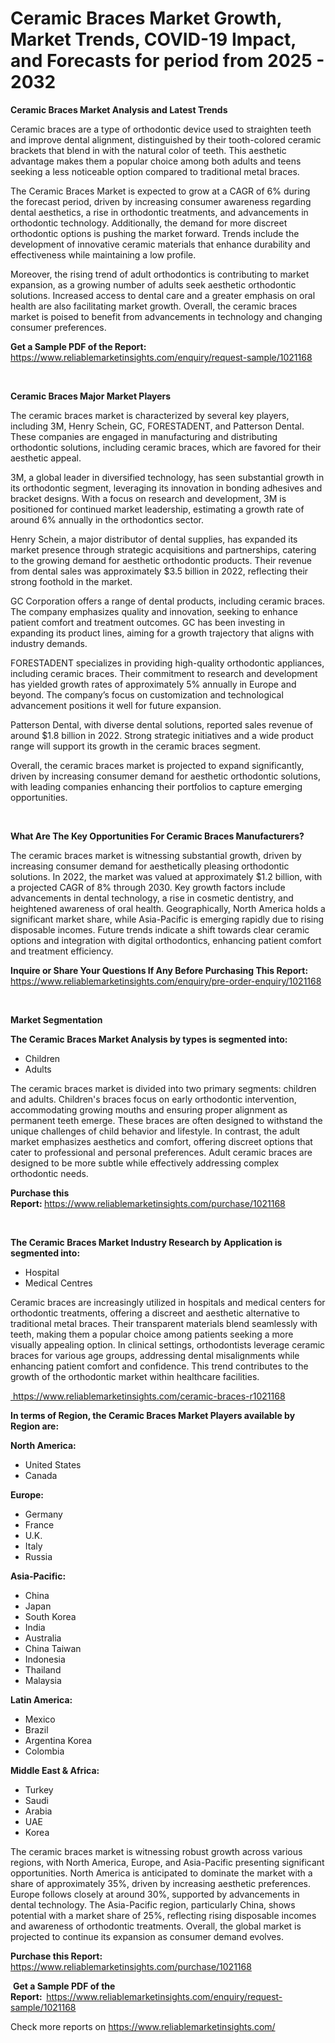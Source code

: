 <p><h1>Ceramic Braces Market Growth, Market Trends, COVID-19 Impact, and Forecasts for period from 2025 - 2032</h1></p><p><strong>Ceramic Braces Market Analysis and Latest Trends</strong></p>
<p><p>Ceramic braces are a type of orthodontic device used to straighten teeth and improve dental alignment, distinguished by their tooth-colored ceramic brackets that blend in with the natural color of teeth. This aesthetic advantage makes them a popular choice among both adults and teens seeking a less noticeable option compared to traditional metal braces.</p><p>The Ceramic Braces Market is expected to grow at a CAGR of 6% during the forecast period, driven by increasing consumer awareness regarding dental aesthetics, a rise in orthodontic treatments, and advancements in orthodontic technology. Additionally, the demand for more discreet orthodontic options is pushing the market forward. Trends include the development of innovative ceramic materials that enhance durability and effectiveness while maintaining a low profile. </p><p>Moreover, the rising trend of adult orthodontics is contributing to market expansion, as a growing number of adults seek aesthetic orthodontic solutions. Increased access to dental care and a greater emphasis on oral health are also facilitating market growth. Overall, the ceramic braces market is poised to benefit from advancements in technology and changing consumer preferences.</p></p>
<p><strong>Get a Sample PDF of the Report:&nbsp;</strong> <a href="https://www.reliablemarketinsights.com/enquiry/request-sample/1021168?utm_campaign=3531&utm_medium=2&utm_source=Github&utm_content=ia&utm_term=21032025&utm_id=ceramic-braces">https://www.reliablemarketinsights.com/enquiry/request-sample/1021168</a></p>
<p>&nbsp;</p>
<p><strong>Ceramic Braces Major Market Players</strong></p>
<p><p>The ceramic braces market is characterized by several key players, including 3M, Henry Schein, GC, FORESTADENT, and Patterson Dental. These companies are engaged in manufacturing and distributing orthodontic solutions, including ceramic braces, which are favored for their aesthetic appeal.</p><p>3M, a global leader in diversified technology, has seen substantial growth in its orthodontic segment, leveraging its innovation in bonding adhesives and bracket designs. With a focus on research and development, 3M is positioned for continued market leadership, estimating a growth rate of around 6% annually in the orthodontics sector.</p><p>Henry Schein, a major distributor of dental supplies, has expanded its market presence through strategic acquisitions and partnerships, catering to the growing demand for aesthetic orthodontic products. Their revenue from dental sales was approximately $3.5 billion in 2022, reflecting their strong foothold in the market.</p><p>GC Corporation offers a range of dental products, including ceramic braces. The company emphasizes quality and innovation, seeking to enhance patient comfort and treatment outcomes. GC has been investing in expanding its product lines, aiming for a growth trajectory that aligns with industry demands.</p><p>FORESTADENT specializes in providing high-quality orthodontic appliances, including ceramic braces. Their commitment to research and development has yielded growth rates of approximately 5% annually in Europe and beyond. The company’s focus on customization and technological advancement positions it well for future expansion.</p><p>Patterson Dental, with diverse dental solutions, reported sales revenue of around $1.8 billion in 2022. Strong strategic initiatives and a wide product range will support its growth in the ceramic braces segment.</p><p>Overall, the ceramic braces market is projected to expand significantly, driven by increasing consumer demand for aesthetic orthodontic solutions, with leading companies enhancing their portfolios to capture emerging opportunities.</p></p>
<p>&nbsp;</p>
<p><strong>What Are The Key Opportunities For Ceramic Braces Manufacturers?</strong></p>
<p><p>The ceramic braces market is witnessing substantial growth, driven by increasing consumer demand for aesthetically pleasing orthodontic solutions. In 2022, the market was valued at approximately $1.2 billion, with a projected CAGR of 8% through 2030. Key growth factors include advancements in dental technology, a rise in cosmetic dentistry, and heightened awareness of oral health. Geographically, North America holds a significant market share, while Asia-Pacific is emerging rapidly due to rising disposable incomes. Future trends indicate a shift towards clear ceramic options and integration with digital orthodontics, enhancing patient comfort and treatment efficiency.</p></p>
<p><strong>Inquire or Share Your Questions If Any Before Purchasing This Report:</strong> <a href="https://www.reliablemarketinsights.com/enquiry/pre-order-enquiry/1021168?utm_campaign=3531&utm_medium=2&utm_source=Github&utm_content=ia&utm_term=21032025&utm_id=ceramic-braces">https://www.reliablemarketinsights.com/enquiry/pre-order-enquiry/1021168</a></p>
<p>&nbsp;</p>
<p><strong>Market Segmentation</strong></p>
<p><strong>The Ceramic Braces Market Analysis by types is segmented into:</strong></p>
<p><ul><li>Children</li><li>Adults</li></ul></p>
<p><p>The ceramic braces market is divided into two primary segments: children and adults. Children's braces focus on early orthodontic intervention, accommodating growing mouths and ensuring proper alignment as permanent teeth emerge. These braces are often designed to withstand the unique challenges of child behavior and lifestyle. In contrast, the adult market emphasizes aesthetics and comfort, offering discreet options that cater to professional and personal preferences. Adult ceramic braces are designed to be more subtle while effectively addressing complex orthodontic needs.</p></p>
<p><strong>Purchase this Report:&nbsp;</strong><a href="https://www.reliablemarketinsights.com/purchase/1021168?utm_campaign=3531&utm_medium=2&utm_source=Github&utm_content=ia&utm_term=21032025&utm_id=ceramic-braces">https://www.reliablemarketinsights.com/purchase/1021168</a></p>
<p>&nbsp;</p>
<p><strong>The Ceramic Braces Market Industry Research by Application is segmented into:</strong></p>
<p><ul><li>Hospital</li><li>Medical Centres</li></ul></p>
<p><p>Ceramic braces are increasingly utilized in hospitals and medical centers for orthodontic treatments, offering a discreet and aesthetic alternative to traditional metal braces. Their transparent materials blend seamlessly with teeth, making them a popular choice among patients seeking a more visually appealing option. In clinical settings, orthodontists leverage ceramic braces for various age groups, addressing dental misalignments while enhancing patient comfort and confidence. This trend contributes to the growth of the orthodontic market within healthcare facilities.</p></p>
<p><a href="https://www.reliablemarketinsights.com/ceramic-braces-r1021168?utm_campaign=3531&utm_medium=2&utm_source=Github&utm_content=ia&utm_term=21032025&utm_id=ceramic-braces">&nbsp;https://www.reliablemarketinsights.com/ceramic-braces-r1021168</a></p>
<p><strong>In terms of Region, the Ceramic Braces Market Players available by Region are:</strong></p>
<p>
    <p> <strong> North America: </strong>
        <ul>
            <li>United States</li>
            <li>Canada</li>
        </ul>
        </p> 
    <p> <strong> Europe: </strong>
        <ul>
            <li>Germany</li>
            <li>France</li>
            <li>U.K.</li>
            <li>Italy</li>
            <li>Russia</li>
        </ul>
        </p> 
    <p> <strong> Asia-Pacific: </strong>
        <ul>
            <li>China</li>
            <li>Japan</li>
            <li>South Korea</li>
            <li>India</li>
            <li>Australia</li>
            <li>China Taiwan</li>
            <li>Indonesia</li>
            <li>Thailand</li>
            <li>Malaysia</li>
        </ul>
        </p> 
    <p> <strong> Latin America: </strong>
        <ul>
            <li>Mexico</li>
            <li>Brazil</li>
            <li>Argentina Korea</li>
            <li>Colombia</li>
        </ul>
        </p> 
    <p> <strong> Middle East & Africa: </strong>
        <ul>
            <li>Turkey</li>
            <li>Saudi</li>
            <li>Arabia</li>
            <li>UAE</li>
            <li>Korea</li>
        </ul>
    </p>
    </p>
<p><p>The ceramic braces market is witnessing robust growth across various regions, with North America, Europe, and Asia-Pacific presenting significant opportunities. North America is anticipated to dominate the market with a share of approximately 35%, driven by increasing aesthetic preferences. Europe follows closely at around 30%, supported by advancements in dental technology. The Asia-Pacific region, particularly China, shows potential with a market share of 25%, reflecting rising disposable incomes and awareness of orthodontic treatments. Overall, the global market is projected to continue its expansion as consumer demand evolves.</p></p>
<p><strong>Purchase this Report: </strong><a href="https://www.reliablemarketinsights.com/purchase/1021168?utm_campaign=3531&utm_medium=2&utm_source=Github&utm_content=ia&utm_term=21032025&utm_id=ceramic-braces">https://www.reliablemarketinsights.com/purchase/1021168</a></p>
<p>&nbsp;<strong>Get a Sample PDF of the Report:&nbsp;&nbsp;</strong><a href="https://www.reliablemarketinsights.com/enquiry/request-sample/1021168?utm_campaign=3531&utm_medium=2&utm_source=Github&utm_content=ia&utm_term=21032025&utm_id=ceramic-braces">https://www.reliablemarketinsights.com/enquiry/request-sample/1021168</a></p>
<p><strong></strong></p>
<p>Check more reports on <a href="https://www.reliablemarketinsights.com/?utm_campaign=3531&utm_medium=2&utm_source=Github&utm_content=ia&utm_term=21032025&utm_id=ceramic-braces">https://www.reliablemarketinsights.com/</a></p>